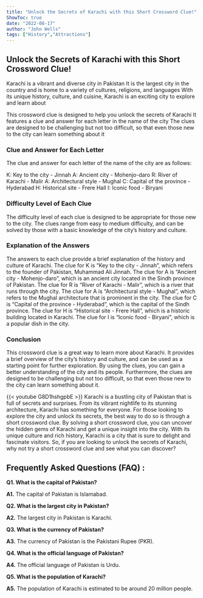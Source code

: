 ```yaml
---
title: "Unlock the Secrets of Karachi with this Short Crossword Clue!"
ShowToc: true 
date: "2022-08-17"
author: "John Wells" 
tags: ["History","Attractions"]
---
```

## Unlock the Secrets of Karachi with this Short Crossword Clue!

Karachi is a vibrant and diverse city in Pakistan It is the largest city in the country and is home to a variety of cultures, religions, and languages With its unique history, culture, and cuisine, Karachi is an exciting city to explore and learn about

This crossword clue is designed to help you unlock the secrets of Karachi It features a clue and answer for each letter in the name of the city The clues are designed to be challenging but not too difficult, so that even those new to the city can learn something about it

### Clue and Answer for Each Letter

The clue and answer for each letter of the name of the city are as follows:

K: Key to the city - Jinnah
A: Ancient city - Mohenjo-daro
R: River of Karachi - Malir
A: Architectural style - Mughal
C: Capital of the province - Hyderabad
H: Historical site - Frere Hall
I: Iconic food - Biryani

### Difficulty Level of Each Clue

The difficulty level of each clue is designed to be appropriate for those new to the city. The clues range from easy to medium difficulty, and can be solved by those with a basic knowledge of the city’s history and culture.

### Explanation of the Answers

The answers to each clue provide a brief explanation of the history and culture of Karachi. The clue for K is “Key to the city - Jinnah”, which refers to the founder of Pakistan, Muhammad Ali Jinnah. The clue for A is “Ancient city - Mohenjo-daro”, which is an ancient city located in the Sindh province of Pakistan. The clue for R is “River of Karachi - Malir”, which is a river that runs through the city. The clue for A is “Architectural style - Mughal”, which refers to the Mughal architecture that is prominent in the city. The clue for C is “Capital of the province - Hyderabad”, which is the capital of the Sindh province. The clue for H is “Historical site - Frere Hall”, which is a historic building located in Karachi. The clue for I is “Iconic food - Biryani”, which is a popular dish in the city.

### Conclusion

This crossword clue is a great way to learn more about Karachi. It provides a brief overview of the city’s history and culture, and can be used as a starting point for further exploration. By using the clues, you can gain a better understanding of the city and its people. Furthermore, the clues are designed to be challenging but not too difficult, so that even those new to the city can learn something about it.

{{< youtube G8D1hshgpbE >}} 
Karachi is a bustling city of Pakistan that is full of secrets and surprises. From its vibrant nightlife to its stunning architecture, Karachi has something for everyone. For those looking to explore the city and unlock its secrets, the best way to do so is through a short crossword clue. By solving a short crossword clue, you can uncover the hidden gems of Karachi and get a unique insight into the city. With its unique culture and rich history, Karachi is a city that is sure to delight and fascinate visitors. So, if you are looking to unlock the secrets of Karachi, why not try a short crossword clue and see what you can discover?

## Frequently Asked Questions (FAQ) :
**Q1. What is the capital of Pakistan?**

**A1.** The capital of Pakistan is Islamabad.

**Q2. What is the largest city in Pakistan?**

**A2.** The largest city in Pakistan is Karachi.

**Q3. What is the currency of Pakistan?**

**A3.** The currency of Pakistan is the Pakistani Rupee (PKR).

**Q4. What is the official language of Pakistan?**

**A4.** The official language of Pakistan is Urdu.

**Q5. What is the population of Karachi?**

**A5.** The population of Karachi is estimated to be around 20 million people.



